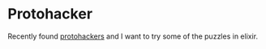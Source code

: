 # Protohacker

Recently found [protohackers](https://protohackers.com) and I want to try some of the puzzles in elixir.
